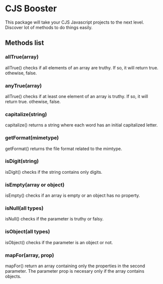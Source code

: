 # CJS Booster
This package will take your CJS Javascript projects to the next level. Discover lot of methods to do things easily.

## Methods list
### allTrue(array)
allTrue() checks if all elements of an array are truthy. If so, it will return true. othewise, false.

### anyTrue(array)
allTrue() checks if at least one element of an array is truthy. If so, it will return true. othewise, false.

### capitalize(string)
capitalize() returns a string where each word has an initial capitalized letter.

### getFormat(mimetype)
getFormat() returns the file format related to the mimtype.

### isDigit(string)
isDigit() checks if the string contains only digits.

### isEmpty(array or object)
isEmpty() checks if an array is empty or an object has no property.

### isNull(all types)
isNull() checks if the parameter is truthy or falsy.

### isObject(all types)
isObject() checks if the parameter is an object or not.

### mapFor(array, prop)
mapFor() return an array containing only the properties in the second parameter. The parameter prop is necesary only if the array contains objects.
